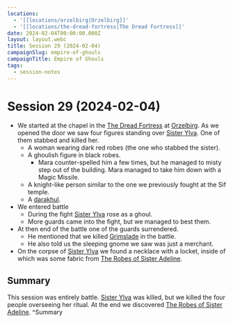 ```yaml
---
locations:
  - '[[locations/orzelbirg|Orzelbirg]]'
  - '[[locations/the-dread-fortress|The Dread Fortress]]'
date: 2024-02-04T00:00:00.000Z
layout: layout.webc
title: Session 29 (2024-02-04)
campaignSlug: empire-of-ghouls
campaignTitle: Empire of Ghouls
tags:
  - session-notes
---
```

# Session 29 (2024-02-04)

- We started at the chapel in the [The Dread Fortress](locations/the-dread-fortress.md) at [Orzelbirg](locations/orzelbirg.md). As we opened the door we saw four figures standing over [Sister Ylva](npcs/sister-ylva.md). One of them stabbed and killed her.
	- A woman wearing dark red robes (the one who stabbed the sister).
	- A ghoulish figure in black robes.
		- Mara counter-spelled him a few times, but he managed to misty step out of the building. Mara managed to take him down with a Magic Missile.
	- A knight-like person similar to the one we previously fought at the Sif temple.
	- A [darakhul](other/darakhul.md).
- We entered battle
	- During the fight [Sister Ylva](npcs/sister-ylva.md) rose as a ghoul.
	- More guards came into the fight, but we managed to best them.
- At then end of the battle one of the guards surrendered.
	- He mentioned that we killed [Grimslade](npcs/grimslade.md) in the battle.
	- He also told us the sleeping gnome we saw was just a merchant.
- On the corpse of [Sister Ylva](npcs/sister-ylva.md) we found a necklace with a locket, inside of which was some fabric from [The Robes of Sister Adeline](other/the-robes-of-sister-adeline.md).

## Summary

This session was entirely battle. [Sister Ylva](npcs/sister-ylva.md) was killed, but we killed the four people overseeing her ritual. At the end we discovered [The Robes of Sister Adeline](other/the-robes-of-sister-adeline.md). ^Summary
